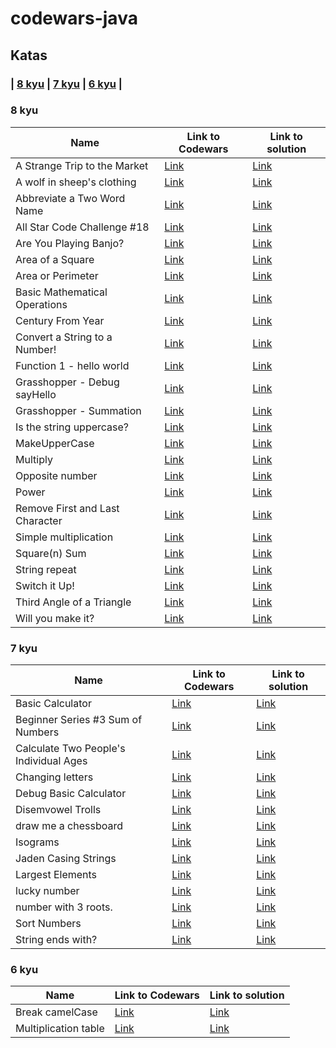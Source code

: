 # codewars-java

## Katas


### | [8 kyu](#8-kyu) | [7 kyu](#7-kyu) | [6 kyu](#6-kyu) |

### 8 kyu

| Name                                                       | Link to Codewars                                               | Link to solution                                                                      |
|------------------------------------------------------------|----------------------------------------------------------------|---------------------------------------------------------------------------------------|
| A Strange Trip to the Market                                 | [Link](https://www.codewars.com/kata/55ccdf1512938ce3ac000056) | [Link](./src/kyu8/astrangetriptothemarket.js)                               |
| A wolf in sheep's clothing                                 | [Link](https://www.codewars.com/kata/5c8bfa44b9d1192e1ebd3d15) | [Link](./src/kyu8/awolfinsheepclothing.js)                               |
| Abbreviate a Two Word Name                                 | [Link](https://www.codewars.com/kata/57eadb7ecd143f4c9c0000a3) | [Link](./src/kyu8/abbreviateatwowordname.js)                              |
| All Star Code Challenge #18                                | [Link](https://www.codewars.com/kata/5865918c6b569962950002a1) | [Link](./src/kyu8/allstarcodechallenge18.js)                              |
| Are You Playing Banjo?                                     | [Link](https://www.codewars.com/kata/53af2b8861023f1d88000832) | [Link](./src/kyu8/areyouplayingbanjo.js)                                  |
| Area of a Square                                           | [Link](https://www.codewars.com/kata/5748838ce2fab90b86001b1a) | [Link](./src/kyu8/areaofasquare.js)                                       |
| Area or Perimeter                                          | [Link](https://www.codewars.com/kata/5ab6538b379d20ad880000ab) | [Link](./src/kyu8/areaorperimeter.js)                                     |
| Basic Mathematical Operations                              | [Link](https://www.codewars.com/kata/57356c55867b9b7a60000bd7) | [Link](./src/kyu8/basicmathematicaloperation.js)                          |
| Century From Year                                          | [Link](https://www.codewars.com/kata/5a3fe3dde1ce0e8ed6000097) | [Link](./src/kyu8/centuryfromyear.js)                                     |
| Convert a String to a Number!                              | [Link](https://www.codewars.com/kata/544675c6f971f7399a000e79) | [Link](./src/kyu8/convertastringtoanumber.js)                             |
| Function 1 - hello world                                   | [Link](https://www.codewars.com/kata/523b4ff7adca849afe000035) | [Link](./src/kyu8/function1helloworld.js)                                 |
| Grasshopper - Debug sayHello                               | [Link](https://www.codewars.com/kata/5625618b1fe21ab49f00001f) | [Link](./src/kyu8/grasshopperdebugsayhello.js)                |
| Grasshopper - Summation                                    | [Link](https://www.codewars.com/kata/55d24f55d7dd296eb9000030) | [Link](./src/kyu8/grasshoppersummation.js)                                |
| Is the string uppercase?                              | [Link](https://www.codewars.com/kata/56cd44e1aa4ac7879200010b)            | [Link](./src/kyu8/isthestringuppercase.js)                                         |
| MakeUpperCase                                              | [Link](https://www.codewars.com/kata/57a0556c7cb1f31ab3000ad7) | [Link](./src/kyu8/makeuppercase.js)                                       |
| Multiply                                                   | [Link](https://www.codewars.com/kata/50654ddff44f800200000004) | [Link](./src/kyu8/multiply.js)                                            |
| Opposite number                                            | [Link](https://www.codewars.com/kata/56dec885c54a926dcd001095) | [Link](./src/kyu8/oppositenumber.js)                                      |
| Power            | [Link](https://www.codewars.com/kata/562926c855ca9fdc4800005b)            | [Link](./src/kyu8/power.js)          |
| Remove First and Last Character                            | [Link](https://www.codewars.com/kata/56bc28ad5bdaeb48760009b0) | [Link](./src/kyu8/removefirstandlastcharacter.js)                         |
| Simple multiplication                                      | [Link](https://www.codewars.com/kata/583710ccaa6717322c000105) | [Link](./src/kyu8/simplemultiplication.js)                                |
| Square(n) Sum                                              | [Link](https://www.codewars.com/kata/515e271a311df0350d00000f) | [Link](./src/kyu8/squarnsum.js)                                          |
| String repeat                                              | [Link](https://www.codewars.com/kata/57a0e5c372292dd76d000d7e) | [Link](./src/kyu8/stringreapit.js)                                        |
| Switch it Up!                                              | [Link](https://www.codewars.com/kata/5808dcb8f0ed42ae34000031) | [Link](./src/kyu8/switchitup.js)                                          |
| Third Angle of a Triangle                                  | [Link](https://www.codewars.com/kata/5a023c426975981341000014) | [Link](./src/kyu8/thirdangleofatriangle.js)                               |
| Will you make it?                                          | [Link](https://www.codewars.com/kata/5861d28f124b35723e00005e) | [Link](./src/kyu8/willyoumakeit.js)                                       |

### 7 kyu

| Name                                         | Link to Codewars                                                          | Link to solution                                                       |
|----------------------------------------------|---------------------------------------------------------------------------|------------------------------------------------------------------------|
| Basic Calculator            | [Link](https://www.codewars.com/kata/5296455e4fe0cdf2e000059f)            | [Link](./src/kyu7/basiccalculator.js)          |
| Beginner Series #3 Sum of Numbers            | [Link](https://www.codewars.com/kata/55f2b110f61eb01779000053)            | [Link](./src/kyu7/beginnerseries3sumofnumbers.js)          |
| Calculate Two People's Individual Ages                             | [Link](https://www.codewars.com/kata/58e0bd6a79716b7fcf0013b1)            | [Link](./src/kyu7/calculatetwopeoplesindividualages.js)                      |
| Changing letters                             | [Link](https://www.codewars.com/kata/5831c204a31721e2ae000294)            | [Link](./src/kyu7/changingletters.js)                      |
| Debug Basic Calculator                             | [Link](https://www.codewars.com/kata/56368f37d464c0a43c00007f)            | [Link](./src/kyu7/debugbasiccalculator.js)                      |
| Disemvowel Trolls                                     | [Link](https://www.codewars.com/kata/52fba66badcd10859f00097e)            | [Link](./src/kyu7/disemvoweltrolls.js)                             |
| draw me a chessboard                                     | [Link](https://www.codewars.com/kata/56242b89689c35449b000059)            | [Link](./src/kyu7/drawmeachessboard.js)                             |
| Isograms                                     | [Link](https://www.codewars.com/kata/54ba84be607a92aa900000f1)            | [Link](./src/kyu7/isograms.js)                             |
| Jaden Casing Strings                         | [Link](https://www.codewars.com/kata/5390bac347d09b7da40006f6)            | [Link](./src/kyu7/jadencasingstrings.js)                   |
| Largest Elements                             | [Link](https://www.codewars.com/kata/53d32bea2f2a21f666000256)            | [Link](./src/kyu7/largestelements.js)                      |
| lucky number                             | [Link](https://www.codewars.com/kata/55afed09237df73343000042)            | [Link](./src/kyu7/luckynumber.js)                      |
| number with 3 roots.                             | [Link](https://www.codewars.com/kata/5932c94f6aa4d1d786000028)            | [Link](./src/kyu7/numberwith3roots.js)                      |
| Sort Numbers            | [Link](https://www.codewars.com/kata/5174a4c0f2769dd8b1000003)            | [Link](./src/kyu7/sortnumbers.js)          |
| String ends with?                            | [Link](https://www.codewars.com/kata/51f2d1cafc9c0f745c00037d/train/java) | [Link](./src/kyu7/stringendswith.js)                       |

### 6 kyu

| Name                                         | Link to Codewars                                                          | Link to solution                                      |
|----------------------------------------------|---------------------------------------------------------------------------|-------------------------------------------------------|
| Break camelCase            | [Link](https://www.codewars.com/kata/5208f99aee097e6552000148)            | [Link](./src/kyu6/breakcamelcase.js) |
| Multiplication table            | [Link](https://www.codewars.com/kata/534d2f5b5371ecf8d2000a08)            | [Link](./src/kyu6/multiplicationtable.js) |
